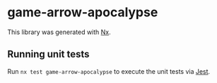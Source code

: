 # game-arrow-apocalypse

This library was generated with [Nx](https://nx.dev).

## Running unit tests

Run `nx test game-arrow-apocalypse` to execute the unit tests via [Jest](https://jestjs.io).

